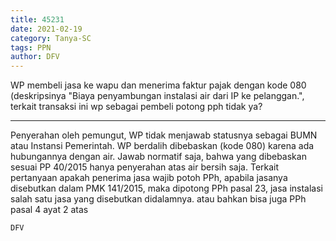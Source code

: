```yaml
---
title: 45231
date: 2021-02-19
category: Tanya-SC
tags: PPN
author: DFV
---
```


WP membeli jasa ke wapu dan menerima faktur pajak dengan kode 080 (deskripsinya "Biaya penyambungan instalasi air dari IP ke pelanggan.", terkait transaksi ini wp sebagai pembeli potong pph tidak ya?

---

Penyerahan oleh pemungut, WP tidak menjawab statusnya sebagai BUMN atau Instansi Pemerintah. WP berdalih dibebaskan (kode 080) karena ada hubungannya dengan air. Jawab normatif saja, bahwa yang dibebaskan sesuai PP 40/2015 hanya penyerahan atas air bersih saja. Terkait pertanyaan apakah penerima jasa wajib potoh PPh, apabila jasanya disebutkan dalam PMK 141/2015, maka dipotong PPh pasal 23, jasa instalasi salah satu jasa yang disebutkan didalamnya. atau bahkan bisa juga PPh pasal 4 ayat 2 atas

`DFV`
